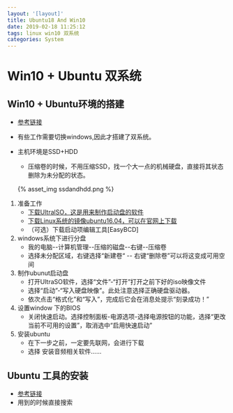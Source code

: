 ```yaml
---
layout: '[layout]'
title: Ubuntu18 And Win10
date: 2019-02-18 11:25:12
tags: linux win10 双系统
categories: System
---
```


# Win10 + Ubuntu 双系统

## Win10 + Ubuntu环境的搭建

- [参考链接](https://blog.csdn.net/qq_41057206/article/details/80534194) 

- 有些工作需要切换windows,因此才搭建了双系统。

- 主机环境是SSD+HDD

  - 压缩卷的时候，不用压缩SSD，找一个大一点的机械硬盘，直接将其状态删除为未分配的状态。

  {% asset_img ssdandhdd.png %}

1. 准备工作
   - [下载UltralSO，这是用来制作启动盘的软件](https://cn.ultraiso.net/uiso9_cn.exe)
   - [下载Linux系统的镜像ubuntu16.04，可以在官网上下载](https://pan.baidu.com/s/14FLwaGzSlCbuDqnwYNUzCg)
   - （可选）下载启动项编辑工具[EasyBCD]
2. windows系统下进行分盘
   - 我的电脑--计算机管理--压缩的磁盘--右键--压缩卷
   - 选择未分配区域，右键选择“新建卷“ -- 右键“删除卷”可以将这变成可用空间
3. 制作ubunut启动盘
   - 打开UltraSO软件，选择“文件”-“打开”打开之前下好的iso映像文件
   - 选择“启动”-“写入硬盘映像”。此处注意选择正确硬盘驱动器。
   - 依次点击“格式化”和“写入”，完成后它会在消息处提示“刻录成功！”
4. 设置window 下的BIOS
   - 关闭快速启动。选择控制面板-电源选项-选择电源按钮的功能，选择“更改当前不可用的设置”，取消选中“启用快速启动”
5. 安装ubuntu
   - 在下一步之前，一定要先联网，会进行下载
   - 选择 安装音频相关软件......

## Ubuntu 工具的安装

- [参考链接](https://www.jianshu.com/p/19353fbda01e) 
- 用到的时候直接搜索

